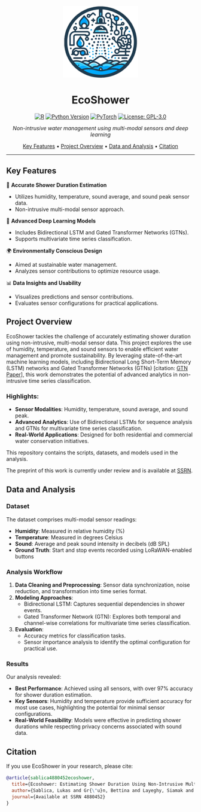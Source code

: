 <div align="center">
  <img src="misc/logo.png" alt="EcoShower Logo" width="200"/>

  # EcoShower

  [![R](https://img.shields.io/badge/R-%23E67E22.svg?&logo=R&logoColor=white)](https://www.r-project.org/)
  [![Python Version](https://img.shields.io/badge/python-3.8%2B-blue.svg)](https://www.python.org/downloads/)
  [![PyTorch](https://img.shields.io/badge/PyTorch-%23EE4C2C.svg?&logo=PyTorch&logoColor=white)](https://pytorch.org/)
  [![License: GPL-3.0](https://img.shields.io/badge/License-GPL%203.0-blue.svg)](https://opensource.org/licenses/GPL-3.0)

  *Non-intrusive water management using multi-modal sensors and deep learning*

  [Key Features](#key-features) •
  [Project Overview](#project-overview) •
  [Data and Analysis](#data-and-analysis) •
  [Citation](#citation)
</div>

---

## Key Features  

🚿 **Accurate Shower Duration Estimation**
- Utilizes humidity, temperature, sound average, and sound peak sensor data.
- Non-intrusive multi-modal sensor approach.

🤖 **Advanced Deep Learning Models**
- Includes Bidirectional LSTM and Gated Transformer Networks (GTNs).
- Supports multivariate time series classification.

🌍 **Environmentally Conscious Design**
- Aimed at sustainable water management.
- Analyzes sensor contributions to optimize resource usage.

📊 **Data Insights and Usability**
- Visualizes predictions and sensor contributions.
- Evaluates sensor configurations for practical applications.

## Project Overview

EcoShower tackles the challenge of accurately estimating shower duration using non-intrusive, multi-modal sensor data. This project explores the use of humidity, temperature, and sound sensors to enable efficient water management and promote sustainability. By leveraging state-of-the-art machine learning models, including Bidirectional Long Short-Term Memory (LSTM) networks and Gated Transformer Networks (GTNs) [citation: [GTN Paper](https://arxiv.org/abs/2103.14438)], this work demonstrates the potential of advanced analytics in non-intrusive time series classification.

### Highlights:
- **Sensor Modalities**: Humidity, temperature, sound average, and sound peak.
- **Advanced Analytics**: Use of Bidirectional LSTMs for sequence analysis and GTNs for multivariate time series classification.
- **Real-World Applications**: Designed for both residential and commercial water conservation initiatives.

This repository contains the scripts, datasets, and models used in the analysis.

The preprint of this work is currently under review and is available at [SSRN](https://papers.ssrn.com/sol3/papers.cfm?abstract_id=4880452).

## Data and Analysis

### Dataset
The dataset comprises multi-modal sensor readings:
- **Humidity**: Measured in relative humidity (%)
- **Temperature**: Measured in degrees Celsius
- **Sound**: Average and peak sound intensity in decibels (dB SPL)
- **Ground Truth**: Start and stop events recorded using LoRaWAN-enabled buttons

### Analysis Workflow
1. **Data Cleaning and Preprocessing**: Sensor data synchronization, noise reduction, and transformation into time series format.
2. **Modeling Approaches**:
   - Bidirectional LSTM: Captures sequential dependencies in shower events.
   - Gated Transformer Network (GTN): Explores both temporal and channel-wise correlations for multivariate time series classification.
3. **Evaluation**:
   - Accuracy metrics for classification tasks.
   - Sensor importance analysis to identify the optimal configuration for practical use.

### Results
Our analysis revealed:
- **Best Performance**: Achieved using all sensors, with over 97% accuracy for shower duration estimation.
- **Key Sensors**: Humidity and temperature provide sufficient accuracy for most use cases, highlighting the potential for minimal sensor configurations.
- **Real-World Feasibility**: Models were effective in predicting shower durations while respecting privacy concerns associated with sound data.

## Citation

If you use EcoShower in your research, please cite:

```bibtex
@article{sablica4880452ecoshower,
  title={Ecoshower: Estimating Shower Duration Using Non-Intrusive Multi-Modal Sensor Data Via LSTM and Gated Transformer Models},
  author={Sablica, Lukas and Gr{\"u}n, Bettina and Layeghy, Siamak and Dolnicar, Sara and Portmann, Marius},
  journal={Available at SSRN 4880452}
}
```




